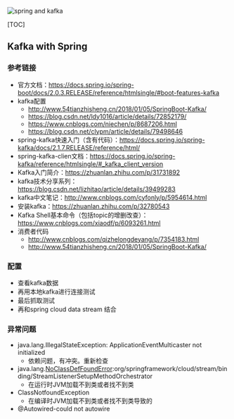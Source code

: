 ![spring and kafka](https://github.com/MagnetoWang/ideas-I-guess/blob/master/markdown-for-document-organization-management/manage-pictures/kafka.png)



[TOC]



## Kafka with Spring

### 参考链接

- 官方文档：https://docs.spring.io/spring-boot/docs/2.0.3.RELEASE/reference/htmlsingle/#boot-features-kafka
- kafka配置
  - http://www.54tianzhisheng.cn/2018/01/05/SpringBoot-Kafka/
  - https://blog.csdn.net/ldy1016/article/details/72852179/
  - https://www.cnblogs.com/niechen/p/8687206.html
  - https://blog.csdn.net/clypm/article/details/79498646
- spring-kafka快速入门（含有代码）：https://docs.spring.io/spring-kafka/docs/2.1.7.RELEASE/reference/html/
- spring-kafka-clien文档：https://docs.spring.io/spring-kafka/reference/htmlsingle/#_kafka_client_version
- Kafka入门简介：https://zhuanlan.zhihu.com/p/31731892
- kafka技术分享系列：https://blog.csdn.net/lizhitao/article/details/39499283
- kafka中文笔记：http://www.cnblogs.com/cyfonly/p/5954614.html
- 安装kafka：https://zhuanlan.zhihu.com/p/32780543
- Kafka Shell基本命令（包括topic的增删改查）：https://www.cnblogs.com/xiaodf/p/6093261.html
- 消费者代码
  - http://www.cnblogs.com/qizhelongdeyang/p/7354183.html
  - http://www.54tianzhisheng.cn/2018/01/05/SpringBoot-Kafka/

### 配置

- 查看kafka数据
- 再用本地kafka进行连接测试
- 最后抓取测试
- 再和spring cloud data stream 结合



### 异常问题

- java.lang.IllegalStateException: ApplicationEventMulticaster not initialized
  - 依赖问题，有冲突。重新检查
- java.lang.[NoClassDefFoundError](https://blog.csdn.net/u014427391/article/details/79743318):org/springframework/cloud/stream/binding/StreamListenerSetupMethodOrchestrator
  - 在运行时JVM加载不到类或者找不到类 
- ClassNotfoundException 
  - 在编译时JVM加载不到类或者找不到类导致的 
-  @Autowired-could not autowire